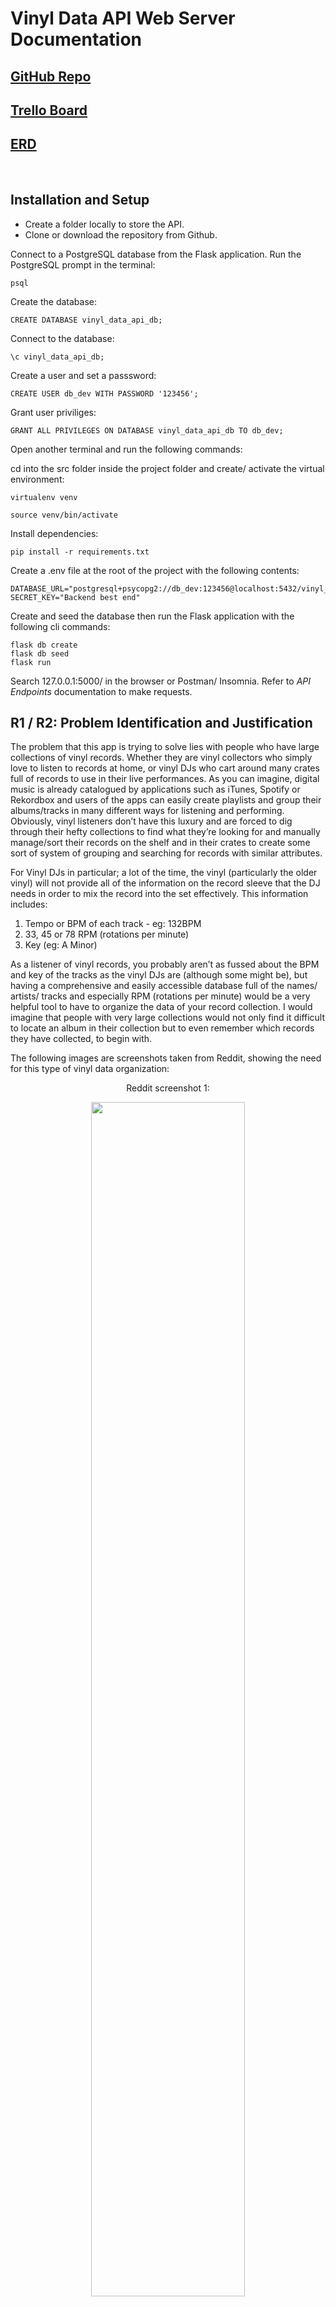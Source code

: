 # **Vinyl Data API Web Server Documentation**

## [GitHub Repo](https://github.com/jordanaston/T2A2_vinyl_data_API)

## [Trello Board](https://trello.com/b/WqqMcM6S/t2a2-vinyl-data-api)

## [ERD](https://lucid.app/lucidchart/d8cb7ec3-cc3f-4a87-9c4e-fb1cdca5ede5/edit?beaconFlowId=7667C101FE8BEC9D&invitationId=inv_67be62fc-84b6-48ff-a61c-5fddeeebbc8a&page=0_0#)


<br>

## **Installation and Setup**

- Create a folder locally to store the API. 
- Clone or download the repository from Github.

Connect to a PostgreSQL database from the Flask application. Run the PostgreSQL prompt in the terminal:
```postgresql
psql
```

Create the database:
```postgresql
CREATE DATABASE vinyl_data_api_db;
```

Connect to the database:
```postgresql
\c vinyl_data_api_db;
```

Create a user and set a passsword:
```postgresql
CREATE USER db_dev WITH PASSWORD '123456';
```

Grant user priviliges:
```postgresql
GRANT ALL PRIVILEGES ON DATABASE vinyl_data_api_db TO db_dev;
```
<div style="page-break-after: always;"></div>

Open another terminal and run the following commands:

cd into the src folder inside the project folder and create/ activate the virtual environment:
```
virtualenv venv
```
```
source venv/bin/activate
```

Install dependencies:
```
pip install -r requirements.txt
```

Create a .env file at the root of the project with the following contents:
```
DATABASE_URL="postgresql+psycopg2://db_dev:123456@localhost:5432/vinyl_data_api_db"
SECRET_KEY="Backend best end"
```

Create and seed the database then run the Flask application with the following cli commands:
```
flask db create
flask db seed
flask run
```


Search 127.0.0.1:5000/ in the browser or Postman/ Insomnia. Refer to *API Endpoints* documentation to make requests.

<div style="page-break-after: always;"></div>

## **R1 / R2: Problem Identification and Justification**

The problem that this app is trying to solve lies with people who have large collections of vinyl records. Whether they are vinyl collectors who simply love to listen to records at home, or vinyl DJs who cart around many crates full of records to use in their live performances. As you can imagine, digital music is already catalogued by applications such as iTunes, Spotify or Rekordbox and users of the apps can easily create playlists and group their albums/tracks in many different ways for listening and performing. Obviously, vinyl listeners don’t have this luxury and are forced to dig through their hefty collections to find what they’re looking for and manually manage/sort their records on the shelf and in their crates to create some sort of system of grouping and searching for records with similar attributes. 

For Vinyl DJs in particular; a lot of the time, the vinyl (particularly the older vinyl) will not provide all of the information on the record sleeve that the DJ needs in order to mix the record into the set effectively. This information includes: 

1. Tempo or BPM of each track - eg: 132BPM
2. 33, 45 or 78 RPM (rotations per minute)
3. Key (eg: A Minor)

As a listener of vinyl records, you probably aren’t as fussed about the BPM and key of the tracks as the vinyl DJs are (although some might be), but having a comprehensive and easily accessible database full of the names/ artists/ tracks and especially RPM (rotations per minute) would be a very helpful tool to have to organize the data of your record collection. I would imagine that people with very large collections would not only find it difficult to locate an album in their collection but to even remember which records they have collected, to begin with.

The following images are screenshots taken from Reddit, showing the need for this type of vinyl data organization:

<p align="center"> Reddit screenshot 1: </p>
<p align="center"><img src="./docs/reddit-screenshot.png" width = 70%></p>
<p align="center">(shoyei, 2019)</p>
<br>

<div style="page-break-after: always;"></div>

<p align="center"> Reddit screenshot 2: </p>
<p align="center"><img src="./docs/reddit-screenshot-2.png" width = 70%></p>
<p align="center">(ceeroSVK, 2022)</p>
<br>

This API is designed to assist **vinyl DJs** when performing live in the following ways:

- The DJ will not have to pull out vinyl from the crates and try and read the sleeve for information about the records or specific tracks on the records before using them to mix.
- Each vinyl will have an ID that the user can search via the database in order to retrieve the data on the records/ tracks before digging through the crates (which can often be in a dark space).
- The user will be able to update their record collection with full CRUD capabilities: create, read, update and delete records and tracks. 
- The database will be filled with the user's specific vinyl collection without the need to sift through any records/tracks that aren’t in their own collection. (Eg: if you were to use the internet or Rekordbox to retrieve this information).

This API is designed to assist **vinyl collectors/listeners** in the following ways:

- The user will not have to flick through their extensive collection, whether it’s a shelf in their living room full of vinyl or a box sitting in the garage. 
- The user will be able to locate any records with a specific attribute, for example: any records with an RPM of 45 and so on..
- The user can easily see a list of their entire collection if they simply wanted to browse for anything non-specific.
- The user might be thinking of the name of a track they want to listen to but can’t remember which album it’s on or even if they own the record. 

In summary, the objective of this project is to help users of any kind store and manage their vinyl record data and to create a way for anyone with large vinyl collections to search for specific attributes on their records. I imagine people running record stores would use some sort of software similar to this to track the records kept in their stores, but for the sake of the project, it's aimed at private users with large collections.

<div style="page-break-after: always;"></div>

## **R3: Justification of the Database System**

There are a wide variety of database management systems that exist, each possessing unique pros and cons that cater to a diverse range of scenarios. In order to guarantee the selection of the most suitable database management system for this project, an evaluation was performed on alternative options.

PostgreSQL is a popular relational database management system that stores data in tables with predefined relationships. In contrast, a popular non-relational database management system like MongoDB stores data in collections with flexible schemas.

Benefits of PostgreSQL as a relational database management system include:

- ACID compliance, ensuring consistency and reliability of data.
- Powerful query capabilities with support for advanced data types like arrays, JSON, and XML.
- Ability to handle large volumes of data with efficient indexing and partitioning.
- Postgres allows you to create custom functions and operators, which makes it far easier to add new features and functionality to the database.

Some potential drawbacks of PostgreSQL include:

- Limited scalability due to its reliance on predefined relationships between tables.
- Higher maintenance requirements for ensuring optimal performance.

Benefits of MongoDB as a non-relational database management system include:

- Flexibility in schema design, allowing for easier adaptation to changing data requirements.
- Scalability for handling large amounts of unstructured or semi-structured data.
- Support for distributed databases for increased fault tolerance and performance.

Some potential drawbacks of MongoDB include:

- No ACID compliance, meaning that data consistency and reliability may not be guaranteed in all scenarios.
- Less powerful query capabilities compared to PostgreSQL for complex queries and analysis.

An RDMS simplifies the process of categorizing data into distinct entities and establishing relationships between them in an efficient manner. This allows for the structured organization of data and enables users to perform complex queries on the database with ease and speed.

Because of the size and nature of this application, PostgreSQL (a Relational Database Management System or RDMS) was chosen for a number of reasons which include:

ACID compliance. The term "ACID" represents four principles;  Atomicity, Consistency, Isolation, and Durability. The principles are there to ensure the reliability of transactions within a database. 

*“The presence of four properties — atomicity, consistency, isolation and durability — can ensure that a database transaction is completed in a timely manner. When databases possess these properties, they are said to be ACID-compliant.”* (MariaDB, 2018)

<div style="page-break-after: always;"></div>

For example, if a user adds a new vinyl record to their collection, an ACID-compliant database will ensure that the data is stored completely and accurately, without any errors or inconsistencies. Similarly, if a user updates or deletes a record, an ACID-compliant database will ensure that the changes are processed correctly and that no data is lost or corrupted. This is crucial for the longevity of this application.

As mentioned, other database systems such as MongoDB allow for extensive scalability whereas postgres has limited scalability options due to its reliance on predefined relationships between tables. This is ok here, because the relationships have been carefully considered before the production of the application and are planned to stay the way they are.

In this particular application, the use of an RDMS provides several advantages over non-relational databases. Since the data being stored has consistent attributes, the more rigid schema of an RDMS helps ensure domain integrity. Although non-relational databases offer greater flexibility, this advantage is not critical in this case, as the overall structure of the data across all tables in the database is not likely to change significantly over time.

<div style="page-break-after: always;"></div>

## **R4: Functionalities and Benefits of an ORM**

ORM, or Object-Relational Mapping, is a programming technique that establishes a connection between object-oriented programs and relational databases, typically through a bridge mechanism. In other words, an ORM can be thought of as that layer that links OOP (object-oriented programming) to the relational database. 

In OOP languages, when working with databases, there are four primary operations that are performed to manipulate data. They are: create, read, update, and delete (CRUD). These operations are typically carried out in relational databases using SQL, as per its design.

Typically, queries using SQL are made to perform these actions on the data in a database. While this is perfectly acceptable and even required, ORM and ORM tools are there to facilitate an alternate method of interacting between the database and various OOP languages such as Python for a number of reasons. 

*“With ORM tools in place to manage the data interface, developers don’t need to worry about building the perfect database schema beforehand.”* (Contributor, 2022)

To give an idea of how an ORM such as SQLAlchemy can be used to streamline queries and make them easier for a developer to implement, we’ll take a look at an example from the code of this project.

The following is an example of SQL code that “gets” data about a record (vinyl record) from the database:

```postgresql
select * from "records" where id = 1;
```
The code returns data bout the record (with id = 1) stored in the database. In this example, the data will include record_id, album_title, rpm and user_id. Whereas, a tool in ORM can perform the same query in a different format. 

```python
Record.query.filter_by(id=id).first()
```
This allows for a few things. You can define an object to this line of code and return the “jsonified” version of this object to the browser or a tool such as Postman or Insomnia. You can build a function around this object and create a route that includes a GET method and takes the record_id as a parameter so that when searching for the specific record in the browser (or Postman/ Insomnia) you can filter out the other records in the table in order to retrieve the one you are looking for.

This way of working applies to all of the CRUD functionalities and will be implemented in all routes that are created in the controllers. To break that down, The ORM provides a high-level query language that enables developers to retrieve data from the database using object-oriented concepts. This query language typically translates to SQL statements that are executed against the database.

ORM also maps database tables to classes and objects in the programming language used. This mapping is often defined using metadata, such as annotations or configuration files. Mapping enables developers to work with the database using familiar object-oriented programming concepts.

*“ORMs create a model of the object-oriented program with a high-level of abstraction. In other words, it makes a level of logic without the underlying details of the code. Mapping describes the relationship between an object and the data without knowing how the data is structured.”* (Liang, 2021)

ORM also provides mechanisms for modelling relationships between objects, such as one-to-one, one-to-many, and many-to-many relationships. It provides mechanisms for validating objects before they are persisted to the database. This can involve checking that objects meet certain criteria, such as having valid values for required fields, and that they do not violate any constraints or business rules.

The ORM also provides tools for managing the database schema, such as creating tables, modifying columns, and generating schema migrations. This simplifies the process of making changes to the database schema and ensures that the application's data model remains in sync with the database.

**Benefits of using on ORM:**

An ORM abstracts the underlying database operations, allowing developers to work with objects and classes in the programming language of their choice rather than writing SQL queries directly. This makes it easier to write and maintain code, especially for developers who are not as familiar with SQL or the specific database being used.

*“Object-relational mapping tools help developers automate object-to-table and table-to-object data conversion while connecting a database to an application with minimum SQL knowledge. O/R mapping allows developers to overcome the challenges of writing and interpreting SQL code and instead focus on generating business logic to ensure higher productivity with lower development and maintenance costs.”* (Contributor, 2022)

Since an ORM provides a layer of abstraction between the application and the database, it makes the application platform-independent. This means that the application can be ported to a different database system with minimal changes to the code.

ORM tools can significantly reduce the amount of boilerplate code that developers have to write when working with databases, allowing them to focus on writing business logic instead. This can lead to faster development times and increased productivity.

*“Manually writing data-access code is massively tedious work taking up much of developers’ valuable time without adding much value to an application’s functionality. Leveraging an O/R mapping tool helps developers significantly reduce development time by automatically generating the code.”* (Contributor, 2022)

ORMs can help prevent SQL injection attacks, a common type of attack where malicious SQL statements are inserted into user input. By using parameterized queries, an ORM can prevent these attacks and help ensure the security of the application.

*“An effective ORM tool also ensures security for applications by shielding them from SQL injection attacks. The O/R mapping framework helps to filter the data to ensure robust safety for the developed applications.”* (Contributor, 2022)

Since an ORM provides a high-level interface to the database, it can make code more maintainable by reducing the amount of low-level SQL code that developers have to manage. This can make it easier to refactor the code as needed and make changes to the database schema.

<div style="page-break-after: always;"></div>

## **R5: API Endpoints**

## **Auth Routes**

<p align="center"> Auth Routes in Postman </p>
<p align="center"><img src="./docs/auth-routes-postman.png" width = 30%></p>

## **`/auth/login`**

**Method: POST**

- Arguments: None
- Description: A route to login users/admin and receive a token to use for authentication and authorization. 
- Authentication: Email + Password
- Authorization: No Auth

**Request Body:**

admin:
```json
{
    "user_name": "admin_user",
    "email": "admin@email.com",
    "password": "password123",
    "admin": "True"
}
```
user_1:
```json
{
    "user_name": "user_1",
    "email": "user1@email.com",
    "password": "123456",
    "admin": "False"
}
```
<div style="page-break-after: always;"></div>

user_2:
```json
{
    "user_name": "user_2",
    "email": "user2@email.com",
    "password": "123456",
    "admin": "False"
}
```

**Request Response:**

admin:
```json
{
    "user": "admin@email.com",
    "token": "eyJ0eXAiOiJKV1QiLCJhbGciOiJIUzI1NiJ9.eyJmcmVzaCI6ZmFsc2UsImlhdCI6MTY3OTE5ODU3NCwianRpIjoiODg2ZmFkYjQtODc5OC00MTZkLWIwMzUtOGI0OGE3MTZhNTYwIiwidHlwZSI6ImFjY2VzcyIsInN1YiI6IjEiLCJuYmYiOjE2NzkxOTg1NzQsImV4cCI6MTY3OTI4NDk3NH0.BDVYYZcuoviaL0QbMnmr7yw8M7KEYwkpwMI8Weeo_RU"
}
```
user_1:
```json
{
    "user": "user1@email.com",
    "token": "eyJ0eXAiOiJKV1QiLCJhbGciOiJIUzI1NiJ9.eyJmcmVzaCI6ZmFsc2UsImlhdCI6MTY3OTE5ODU2MywianRpIjoiNDQ5MDJmZWMtYjYwMS00ZTExLWExY2YtOTM1NTMwYjBhOWM1IiwidHlwZSI6ImFjY2VzcyIsInN1YiI6IjIiLCJuYmYiOjE2NzkxOTg1NjMsImV4cCI6MTY3OTI4NDk2M30.VwvzkxtRH17ssTAKlhROHrOboo4_R9IohVhQgF5Ug3o"
}
```
user_2:
```json
{
    "user": "user2@email.com",
    "token": "eyJ0eXAiOiJKV1QiLCJhbGciOiJIUzI1NiJ9.eyJmcmVzaCI6ZmFsc2UsImlhdCI6MTY3OTE5ODUzMiwianRpIjoiYThkOTg4MTctZjY1NC00YTY4LWE4MDgtNjBlYWI0MzFlMGIyIiwidHlwZSI6ImFjY2VzcyIsInN1YiI6IjMiLCJuYmYiOjE2NzkxOTg1MzIsImV4cCI6MTY3OTI4NDkzMn0.VjuiG9LMQ-CZp2J77SPZfrJe8MPdaKFbZiX_TQqK-HA"
}
```

<div style="page-break-after: always;"></div>

## **`/auth/register`**

**Method: POST**

- Arguments: None 
- Description: Registers a new user in the database
- Authentication: None
- Authorization: No Auth

**Request Body:**

```json
{
    "user_name": "user_3",
    "email": "user3@email.com",
    "password": "123456",
    "admin": false
}
```

**Request Response:**

```json
{
    "user": "user3@email.com",
    "token": "eyJ0eXAiOiJKV1QiLCJhbGciOiJIUzI1NiJ9.eyJmcmVzaCI6ZmFsc2UsImlhdCI6MTY3OTE5NzgzMSwianRpIjoiNmQ5NTQwNGUtZDdmNS00MTYzLTliMTEtMmM4NTUxY2NjMGYyIiwidHlwZSI6ImFjY2VzcyIsInN1YiI6IjQiLCJuYmYiOjE2NzkxOTc4MzEsImV4cCI6MTY3OTI4NDIzMX0.nE7t2EEbJGX9KLppNNzYgF9Fw56xVHextLwdquo33bk"
}
```

<div style="page-break-after: always;"></div>

## **User Routes**

<p align="center"> User Routes in Postman </p>
<p align="center"><img src="./docs/user-routes-postman.png" width = 30%></p>

## **`/users/`**

**Method: GET**

- Arguments: None
- Description: A route that returns all users in the database
- Authentication: JWT Required
- Authorization: Bearer Token (admin)

<div style="page-break-after: always;"></div>

**Request Body:**

None

**Request Response:**

```json
[
    {
        "id": 1,
        "user_name": "admin_user",
        "email": "admin@email.com",
        "password": "$2b$12$9wqxeEbEt1tmRRhqQt16.ONIZ38370XzNYE7TsXb7zwU1qUmY6ZBC",
        "admin": true
    },
    {
        "id": 2,
        "user_name": "user_1",
        "email": "user1@email.com",
        "password": "$2b$12$hCYX/w/k/c6X8YE5J2aAke/P3nEd8LL4ULY4olSSwGgrtoa1TYBZi",
        "admin": false
    },
    {
        "id": 3,
        "user_name": "user_2",
        "email": "user2@email.com",
        "password": "$2b$12$xo93hpPvyerBd6vBtlNEQuDooE/5/uSfavA0SyfcIJx5hFs5FO0qi",
        "admin": false
    }
]
```

<div style="page-break-after: always;"></div>

## **`/users/<int:id>/`**

**Method: GET**

- Arguments: The user_id (integer) being searched for
- Description: A route that returns a single user in the database
- Authentication: JWT Required
- Authorization: Bearer Token (admin)

**Request Body:**

None

**Request Response:**

URL: 127.0.0.1:5000/users/2

```json
{
    "id": 2,
    "user_name": "user_1",
    "email": "user1@email.com",
    "password": "$2b$12$hCYX/w/k/c6X8YE5J2aAke/P3nEd8LL4ULY4olSSwGgrtoa1TYBZi",
    "admin": false
}
```
<br>

## **`/users/`**

**Method: POST**

- Arguments: None
- Description: A route that allows an admin user to create a new user
- Authentication: JWT Required
- Authorization: Bearer Token (admin)

**Request Body:**
```json
{
    "user_name": "user_4",
    "email": "user4@email.com",
    "password": "123456",
    "admin": false
}
```

<div style="page-break-after: always;"></div>

**Request Response:**

```json
{
    "id": 4,
    "user_name": "user_4",
    "email": "user4@email.com",
    "password": "$2b$12$HE6iOE8piNHoFVW8KBp9s.1sMd48Y4RS2TumGnlZVQggm77O4KTmW",
    "admin": false
}
```

<div style="page-break-after: always;"></div>

## **`/users/<int:id>/`**

**Method: PUT**

- Arguments: The user_id (integer) being searched for
- Description: A route that allows a user to update self. (except admin field)
- Authentication: JWT Required
- Authorization: Bearer Token (user)

**Request Body:**

URL: 127.0.0.1:5000/users/2

```json
{   
    "user_name": "user_1_updated",
    "email": "user1_updated@email.com",
    "password": "123456"
}
```
**Request Response:**

```json
{
    "id": 2,
    "user_name": "user_1_updated",
    "email": "user1_updated@email.com",
    "password": "$2b$12$yeTShfa735LT9h5psbTLRe6zye1rEg4UOYYoffQFAnMptWhjOENvG",
    "admin": false
}
```

<div style="page-break-after: always;"></div>

## **`/users/<int:id>/`**

**Method: DELETE**

- Arguments: The user_id (integer) being searched for
- Description: A route that allows an admin to delete a user. 
- Authentication: JWT Required
- Authorization: Bearer Token (admin)

**Request Body:**

None

**Request Response:**

URL: 127.0.0.1:5000/users/3

```json
{
    "id": 3,
    "user_name": "user_2",
    "email": "user2@email.com",
    "password": "$2b$12$eHqFMqqW1PaIq7rMsKc6DewsuezGvDc6mnZYUCXQ0.UgD/YeBqKU2",
    "admin": false
}
```

<div style="page-break-after: always;"></div>

## **Artist Routes**

<p align="center"> Artist Routes in Postman </p>
<p align="center"><img src="./docs/artist-routes-postman.png" width = 30%></p>

## **`/artists/`**

**Method: GET**

- Arguments: None
- Description: A route that returns all artists in the database
- Authentication: JWT Required
- Authorization: Bearer Token (admin)

**Request Body:**

None

**Request Response:**
```json
[
    {
        "id": 1,
        "artist_name": "Aphex Twin"
    },
    {
        "id": 2,
        "artist_name": "Chaos In The CBD"
    },
    {
        "id": 3,
        "artist_name": "Jimmy Whoo"
    }
]
```

<div style="page-break-after: always;"></div>

## **`/artists/<int:id>/`**

**Method: GET**

- Arguments: The artist_id (integer) being searched for
- Description: A route that returns a single artist in the database
- Authentication: JWT Required
- Authorization: Bearer Token (user)

**Request Body:**

None

**Request Response:**

URL: 127.0.0.1:5000/artists/1

```json
{
    "id": 1,
    "artist_name": "Aphex Twin"
}
```

## **`/artists/user/artists/`**

**Method: GET**

- Arguments: None
- Description: A route that returns all artists related to a specifc user in the database
- Authentication: JWT Required
- Authorization: Bearer Token (user)

**Request Body:**

None

**Request Response:**

```json
[
    {
        "id": 2,
        "artist_name": "Chaos In The CBD"
    },
    {
        "id": 3,
        "artist_name": "Jimmy Whoo"
    }
]
```

<div style="page-break-after: always;"></div>

## **`/artists/user/<int:id>`**

**Method: GET**

- Arguments: The artist_id (integer) being searched for 
- Description: A route that returns all artists related to a specifc user in the database
- Authentication: JWT Required
- Authorization: Bearer Token (user)

**Request Body:**

None

**Request Response:**

URL: 127.0.0.1:5000/artists/user/1

```json
{
    "id": 1,
    "artist_name": "Aphex Twin"
}
```

## **`/artists/search?artist_name=<name_goes_here>`**

**Method: GET**

- Arguments: The name of the artist being searched for 
- Description: A route that returns a single artist by name
- Authentication: JWT Required
- Authorization: Bearer Token (any user)

**Request Body:**

None

**Request Response:**

URL: 127.0.0.1:5000/artists/search?artist_name=Aphex Twin

```json
{
    "id": 1,
    "artist_name": "Aphex Twin"
}
```

<div style="page-break-after: always;"></div>

## **`/artists/`**

**Method: POST**

- Arguments: None
- Description: A route that allows any user to create a new artist in the database
- Authentication: JWT Required
- Authorization: Bearer Token (any user)

**Request Body:**
```json
{   
    "artist_name": "new_artist"
}
```

**Request Response:**

```json
{
    "id": 4,
    "artist_name": "new_artist"
}
```

<br>

## **`/artists/<int:id>`**

**Method: PUT**

- Arguments: The artist_id (integer) being searched for
- Description: A route that allows a user to update an artist that is related to the user in the database
- Authentication: JWT Required
- Authorization: Bearer Token (user)

**Request Body:**
```json
{   
    "artist_name": "Aphex Twin (updated)"
}
```

<div style="page-break-after: always;"></div>

**Request Response:**

URL: 127.0.0.1:5000/artists/1

```json
{
    "id": 1,
    "artist_name": "Aphex Twin (updated)"
}
```

## **`/artists/<int:id>`**

**Method: DELETE**

- Arguments: The artist_id (integer) being searched for
- Description: A route that allows a user to delete an artist that is related to the user in the database
- Authentication: JWT Required
- Authorization: Bearer Token (user)

**Request Body:**

None

**Request Response:**

URL: 127.0.0.1:5000/artists/2

```json
{
    "id": 2,
    "artist_name": "Chaos In The CBD"
}
```

<div style="page-break-after: always;"></div>

## **Record Routes**

<p align="center"> Record Routes in Postman </p>
<p align="center"><img src="./docs/record-routes-postman.png" width = 30%></p>

## **`/records/`**

**Method: GET**

- Arguments: None
- Description: A route that allows an admin to get all records from the datbase
- Authentication: JWT Required
- Authorization: Bearer Token (admin)

<div style="page-break-after: always;"></div>

**Request Body:**

None

**Request Response:**

```json
[
    {
        "id": 1,
        "album_title": "Selected Ambient Works 85-92",
        "rpm": 33,
        "artist_id": 1,
        "artist": {
            "artist_name": "Aphex Twin"
        }
    },
    {
        "id": 2,
        "album_title": "Intimate Fantasy - EP",
        "rpm": 45,
        "artist_id": 2,
        "artist": {
            "artist_name": "Chaos In The CBD"
        }
    },
    {
        "id": 3,
        "album_title": "Motel Music Part 3",
        "rpm": 45,
        "artist_id": 3,
        "artist": {
            "artist_name": "Jimmy Whoo"
        }
    }
]
```

<div style="page-break-after: always;"></div>

## **`/records/<int:id>`**

**Method: GET**

- Arguments: The record_id (integer) being searched for
- Description: A route that allows an authenticated user to get a single record from the database
- Authentication: JWT Required
- Authorization: Bearer Token (user)

**Request Body:**

None

**Request Response:**

URL: 127.0.0.1:5000/records/3

```json
{
    "id": 3,
    "album_title": "Motel Music Part 3",
    "rpm": 45,
    "artist_id": 3,
    "artist": {
        "artist_name": "Jimmy Whoo"
    }
}
```

<div style="page-break-after: always;"></div>

## **`/records/user/records/`**

**Method: GET**

- Arguments: None
- Description: A route that allows an authenticated user to get all records related to the user
- Authentication: JWT Required
- Authorization: Bearer Token (user)

**Request Body:**

None

**Request Response:**

For user_2:

```json
[
    {
        "id": 2,
        "album_title": "Intimate Fantasy - EP",
        "rpm": 45,
        "artist_id": 2,
        "artist": {
            "artist_name": "Chaos In The CBD"
        }
    },
    {
        "id": 3,
        "album_title": "Motel Music Part 3",
        "rpm": 45,
        "artist_id": 3,
        "artist": {
            "artist_name": "Jimmy Whoo"
        }
    }
]
```

<div style="page-break-after: always;"></div>

## **`/records/user/<int:id>`**

**Method: GET**

- Arguments: The record_id (integer) being searched for
- Description: A route that allows an authenticated user to get a specifc record related to the user
- Authentication: JWT Required
- Authorization: Bearer Token (user)

**Request Body:**

None

**Request Response:**

URL: 127.0.0.1:5000/records/user/1

```json
{
    "id": 1,
    "album_title": "Selected Ambient Works 85-92",
    "rpm": 33,
    "artist_id": 1,
    "artist": {
        "artist_name": "Aphex Twin"
    }
}
```

<div style="page-break-after: always;"></div>

## **`/records/search?album_title=<attribute_goes_here>`**
## **`/records/search?rpm=<attribute_goes_here>`**

**Method: GET**

- Arguments: album_title or rpm
- Description: A route that allows a user to search up a records related to the user with specific attributes
- Authentication: JWT Required
- Authorization: Bearer Token (user)

**Request Body:**

None

**Request Response:**

URL: 127.0.0.1:5000/records/search?rpm=45

```json
[
    {
        "id": 2,
        "album_title": "Intimate Fantasy - EP",
        "rpm": 45,
        "artist_id": 2,
        "artist": {
            "artist_name": "Chaos In The CBD"
        }
    },
    {
        "id": 3,
        "album_title": "Motel Music Part 3",
        "rpm": 45,
        "artist_id": 3,
        "artist": {
            "artist_name": "Jimmy Whoo"
        }
    }
]
```
<div style="page-break-after: always;"></div>

## **`/records/`**

**Method: POST**

- Arguments: None
- Description: A route that allows any logged in user to post a new record to the database as long as they have a valid artist id, which they can search for in the the GET routes endpoint for searching an artist by name.
- Authentication: JWT Required
- Authorization: Bearer Token (user)

**Request Body:**

```json
{
    "album_title": "test_album",
    "rpm": 45,
    "artist_id": "1"
}
```

**Request Response:**

```json
{
    "id": 4,
    "album_title": "test_album",
    "rpm": 45,
    "artist_id": 1,
    "artist": {
        "artist_name": "Aphex Twin"
    }
}
```
<div style="page-break-after: always;"></div>

## **`/records/<int:id>`**

**Method: PUT**

- Arguments: The record_id (integer) being searched for
- Description: A route that allows any logged in user to update a record in the database that belongs to the user
- Authentication: JWT Required
- Authorization: Bearer Token (user)

**Request Body:**

```json
{
    "album_title": "Selected Ambient Works 85-92 (updated)",
    "rpm": "33"
}
```

**Request Response:**

URL: 127.0.0.1:5000/records/1

```json
{
    "id": 1,
    "album_title": "Selected Ambient Works 85-92 (updated)",
    "rpm": 33,
    "artist_id": 1,
    "artist": {
        "artist_name": "Aphex Twin"
    }
}
```
<div style="page-break-after: always;"></div>

## **`/records/<int:id>`**

**Method: DELETE**

- Arguments: The record_id (integer) being searched for
- Description: A route that allows any logged in user to delete a record in the database that belongs to the user
- Authentication: JWT Required
- Authorization: Bearer Token (user)

**Request Body:**

None

**Request Response:**

URL: 127.0.0.1:5000/records/1

```json
{
    "id": 1,
    "album_title": "Selected Ambient Works 85-92",
    "rpm": 33,
    "artist_id": 1,
    "artist": {
        "artist_name": "Aphex Twin"
    }
}
```

<div style="page-break-after: always;"></div>

## **Track Routes**

<p align="center"> Track Routes in Postman </p>
<p align="center"><img src="./docs/track-routes-postman.png" width = 30%></p>

## **`/tracks/`**

**Method: GET**

- Arguments: None
- Description: A route that allows an admin to get all tracks from the database
- Authentication: JWT Required
- Authorization: Bearer Token (admin)

**Request Body:**

None

**Request Response:**

```json
[
    {
        "id": 1,
        "track_title": "Xtal",
        "bpm": 115,
        "key": "A# Major",
        "record_id": 1,
        "record": {
            "album_title": "Selected Ambient Works 85-92"
        }
    },
    {
        "id": 2,
        "track_title": "Delphium",
        "bpm": 135,
        "key": "E Minor",
        "record_id": 1,
        "record": {
            "album_title": "Selected Ambient Works 85-92"
        }
    },
    {
        "id": 3,
        "track_title": "Pulsewidth",
        "bpm": 119,
        "key": "C# Major",
        "record_id": 1,
        "record": {
            "album_title": "Selected Ambient Works 85-92"
        }
    },
    {
        "id": 4,
        "track_title": "Ageispolis",
        "bpm": 102,
        "key": "F# Minor",
        "record_id": 1,
        "record": {
            "album_title": "Selected Ambient Works 85-92"
        }
    },
    {
        "id": 5,
        "track_title": "Green Calx",
        "bpm": 117,
        "key": "G Major",
        "record_id": 1,
        "record": {
            "album_title": "Selected Ambient Works 85-92"
        }
    },
    {
        "id": 6,
        "track_title": "Heliosphan",
        "bpm": 131,
        "key": "C Minor",
        "record_id": 1,
        "record": {
            "album_title": "Selected Ambient Works 85-92"
        }
    },
    {
        "id": 7,
        "track_title": "Ptolemy",
        "bpm": 102,
        "key": "E Minor",
        "record_id": 1,
        "record": {
            "album_title": "Selected Ambient Works 85-92"
        }
    },
    {
        "id": 8,
        "track_title": "Actium",
        "bpm": 135,
        "key": "A# Major",
        "record_id": 1,
        "record": {
            "album_title": "Selected Ambient Works 85-92"
        }
    },
    {
        "id": 9,
        "track_title": "Club Miyako",
        "bpm": 131,
        "key": "C Minor",
        "record_id": 2,
        "record": {
            "album_title": "Intimate Fantasy - EP"
        }
    },
    {
        "id": 10,
        "track_title": "Intimate Fantasy",
        "bpm": 79,
        "key": "D Minor",
        "record_id": 2,
        "record": {
            "album_title": "Intimate Fantasy - EP"
        }
    },
    {
        "id": 11,
        "track_title": "Intro Ciel Rouge",
        "bpm": 120,
        "key": "E Minor",
        "record_id": 3,
        "record": {
            "album_title": "Motel Music Part 3"
        }
    },
    {
        "id": 12,
        "track_title": "Devil In my Heart",
        "bpm": 120,
        "key": "G Major",
        "record_id": 3,
        "record": {
            "album_title": "Motel Music Part 3"
        }
    },
    {
        "id": 13,
        "track_title": "Ain't The Same",
        "bpm": 135,
        "key": "F# Minor",
        "record_id": 3,
        "record": {
            "album_title": "Motel Music Part 3"
        }
    },
    {
        "id": 14,
        "track_title": "Bingo Bongo",
        "bpm": 119,
        "key": "C# Major",
        "record_id": 3,
        "record": {
            "album_title": "Motel Music Part 3"
        }
    },
    {
        "id": 15,
        "track_title": "Perfect World",
        "bpm": 115,
        "key": "D Minor",
        "record_id": 3,
        "record": {
            "album_title": "Motel Music Part 3"
        }
    },
    {
        "id": 16,
        "track_title": "Get With Me",
        "bpm": 131,
        "key": "F Minor",
        "record_id": 3,
        "record": {
            "album_title": "Motel Music Part 3"
        }
    },
    {
        "id": 17,
        "track_title": "Satin Dolls",
        "bpm": 79,
        "key": "F Minor",
        "record_id": 3,
        "record": {
            "album_title": "Motel Music Part 3"
        }
    },
    {
        "id": 18,
        "track_title": "Aqua",
        "bpm": 102,
        "key": "Bb Minor",
        "record_id": 3,
        "record": {
            "album_title": "Motel Music Part 3"
        }
    },
    {
        "id": 19,
        "track_title": "Waves",
        "bpm": 117,
        "key": "Bb Minor",
        "record_id": 3,
        "record": {
            "album_title": "Motel Music Part 3"
        }
    },
    {
        "id": 20,
        "track_title": "Chapel Of Love",
        "bpm": 120,
        "key": "D Minor",
        "record_id": 3,
        "record": {
            "album_title": "Motel Music Part 3"
        }
    }
]
```

<div style="page-break-after: always;"></div>

## **`/tracks/<int:id>`**

**Method: GET**

- Arguments: The track_id (integer) being searched for
- Description: A route that allows an admin to get a single track by id from the database
- Authentication: JWT Required
- Authorization: Bearer Token (admin)

**Request Body:**

None

**Request Response:**
```json
{
    "id": 1,
    "track_title": "Xtal",
    "bpm": 115,
    "key": "A# Major",
    "record_id": 1,
    "record": {
        "album_title": "Selected Ambient Works 85-92"
    }
}
```

<div style="page-break-after: always;"></div>

## **`/tracks/user/tracks/`**

**Method: GET**

- Arguments: None
- Description: A route that allows a user to get all tracks related to the user in the database
- Authentication: JWT Required
- Authorization: Bearer Token (user)

**Request Body:**

None

**Request Response:**

For user_1:

```json
[
    {
        "id": 1,
        "track_title": "Xtal",
        "bpm": 115,
        "key": "A# Major",
        "record_id": 1,
        "record": {
            "album_title": "Selected Ambient Works 85-92"
        }
    },
    {
        "id": 2,
        "track_title": "Delphium",
        "bpm": 135,
        "key": "E Minor",
        "record_id": 1,
        "record": {
            "album_title": "Selected Ambient Works 85-92"
        }
    },
    {
        "id": 3,
        "track_title": "Pulsewidth",
        "bpm": 119,
        "key": "C# Major",
        "record_id": 1,
        "record": {
            "album_title": "Selected Ambient Works 85-92"
        }
    },
    {
        "id": 4,
        "track_title": "Ageispolis",
        "bpm": 102,
        "key": "F# Minor",
        "record_id": 1,
        "record": {
            "album_title": "Selected Ambient Works 85-92"
        }
    },
    {
        "id": 5,
        "track_title": "Green Calx",
        "bpm": 117,
        "key": "G Major",
        "record_id": 1,
        "record": {
            "album_title": "Selected Ambient Works 85-92"
        }
    },
    {
        "id": 6,
        "track_title": "Heliosphan",
        "bpm": 131,
        "key": "C Minor",
        "record_id": 1,
        "record": {
            "album_title": "Selected Ambient Works 85-92"
        }
    },
    {
        "id": 7,
        "track_title": "Ptolemy",
        "bpm": 102,
        "key": "E Minor",
        "record_id": 1,
        "record": {
            "album_title": "Selected Ambient Works 85-92"
        }
    },
    {
        "id": 8,
        "track_title": "Actium",
        "bpm": 135,
        "key": "A# Major",
        "record_id": 1,
        "record": {
            "album_title": "Selected Ambient Works 85-92"
        }
    }
]
```

<div style="page-break-after: always;"></div>

## **`/tracks/user/<int:id>`**

**Method: GET**

- Arguments: The track_id (integer) being searched for 
- Description: A route that allows a user to get a single track related to the user by track_id
- Authentication: JWT Required
- Authorization: Bearer Token (user)

**Request Body:**

None

**Request Response:**

URL: 127.0.0.1:5000/tracks/user/1

```json
{
    "id": 1,
    "track_title": "Xtal",
    "bpm": 115,
    "key": "A# Major",
    "record_id": 1,
    "record": {
        "album_title": "Selected Ambient Works 85-92"
    }
}
```

<div style="page-break-after: always;"></div>

## **`/tracks/search?track_title=<attribute_goes_here>`**
## **`/tracks/search?bpm=<attribute_goes_here>`**
## **`/tracks/search?key=<attribute_goes_here>`**

**Method: GET**

- Arguments: The track_title, bpm or key of the track/s being searched for
- Description: A route that returns any tracks with the attribute in the argument 
- Authentication: JWT Required
- Authorization: Bearer Token (user)

**Request Body:**

None

**Request Response:**

URL: 127.0.0.1:5000/tracks/search?key=A%23%20Major

(must substitute the '#' in A# Major with '%23%20')

For user_1:

```json
[
    {
        "id": 1,
        "track_title": "Xtal",
        "bpm": 115,
        "key": "A# Major",
        "record_id": 1,
        "record": {
            "album_title": "Selected Ambient Works 85-92"
        }
    },
    {
        "id": 8,
        "track_title": "Actium",
        "bpm": 135,
        "key": "A# Major",
        "record_id": 1,
        "record": {
            "album_title": "Selected Ambient Works 85-92"
        }
    }
]
```

<div style="page-break-after: always;"></div>

## **`/tracks/`**

**Method: POST**

- Arguments: None
- Description: A route that allows a user to create a new track as long as they have the record_id
- Authentication: JWT Required
- Authorization: Bearer Token (user)

**Request Body:**

```json
{
    "track_title": "test_track",
    "bpm": 120,
    "key": "D# Major",
    "record_id": "1"
}
```

**Request Response:**

For user_1:

```json
{
    "id": 21,
    "track_title": "test_track",
    "bpm": 120,
    "key": "D# Major",
    "record_id": 1,
    "record": {
        "album_title": "Selected Ambient Works 85-92"
    }
}
```

<div style="page-break-after: always;"></div>

## **`/tracks/<int:id>`**

**Method: PUT**

- Arguments: The track_id (integer) being searched for
- Description: A route that allows a user to update a track that is related to the user in the database
- Authentication: JWT Required
- Authorization: Bearer Token (user)

**Request Body:**

```json
{
    "track_title": "track_updated",
    "bpm": 100,
    "key": "D Major"
}
```

**Request Response:**

URL: 127.0.0.1:5000/tracks/1

For user_1:

```json
{
    "id": 1,
    "track_title": "track_updated",
    "bpm": 100,
    "key": "D Major",
    "record_id": 1,
    "record": {
        "album_title": "Selected Ambient Works 85-92"
    }
}
```

<div style="page-break-after: always;"></div>

## **`/tracks/<int:id>`**

**Method: DELETE**

- Arguments: The track_id (integer) being searched for
- Description: A route that allows a user to delete a track that is related to the user in the database
- Authentication: JWT Required
- Authorization: Bearer Token (user)

**Request Body:**

None

**Request Response:**

URL: 127.0.0.1:5000/tracks/1

For user_1:

```json
{
    "id": 1,
    "track_title": "Xtal",
    "bpm": 115,
    "key": "A# Major",
    "record_id": 1,
    "record": {
        "album_title": "Selected Ambient Works 85-92"
    }
}
```

<div style="page-break-after: always;"></div>

## **Collection Routes**

<p align="center"> Collection Routes in Postman </p>
<p align="center"><img src="./docs/collection-routes-postman.png" width = 30%></p>

## **`/collections/`**

**Method: GET**

- Arguments: None
- Description: A route that allows an admin to get all collections from the database
- Authentication: JWT Required
- Authorization: Bearer Token (admin)

**Request Body:**

None

**Request Response:**

```json
[
    {
        "id": 1,
        "user_id": 2,
        "record_id": 1
    },
    {
        "id": 2,
        "user_id": 3,
        "record_id": 2
    },
    {
        "id": 3,
        "user_id": 3,
        "record_id": 3
    }
]
```

<div style="page-break-after: always;"></div>

## **`/collections/<int:id>`**

**Method: GET**

- Arguments: The collection_id (integer) being searched for
- Description: A route that allows an admin to get a single collection from the database
- Authentication: JWT Required
- Authorization: Bearer Token (admin)

**Request Body:**

None

**Request Response:**

127.0.0.1:5000/collections/1

```json
{
    "id": 1,
    "user_id": 2,
    "record_id": 1
}

```

<div style="page-break-after: always;"></div>

## **R7: Third Party Services**

The foundation of this RESTful API is built in Flask, a web application framework designed for basic routing, request handling, and response generation. The framework offers a development server and a suite of high-level components that work together to create a powerful and scalable solution. Flask is a lightweight and flexible "micro" framework that enables developers to extend its functionality using various packages, ensuring the API remains fast and adaptable to changing requirements.

The following are the third-party packages that have been used to build this project. The "requirements.txt" file contains a comprehensive list of all the dependencies and requirements needed for the project.

**SQLAlchemy**

SQLAlchemy is a popular Object-Relational Mapping (ORM) tool used in the development of Python-based applications. It allows developers to work with relational databases in a more Pythonic manner, by representing database tables as Python classes, and rows within those tables as instances of those classes. In the app, SQLAlchemy is used to manage the interactions with the database. It provides an abstraction layer between the Python code and the underlying database, allowing the focus to remain on the business logic of the application, rather than the details of how data is stored and retrieved. 

*“SQLAlchemy as an ORM means it exposes a model-based API atop database tables so that you don't need to think about the database at all most of the times but to focus on your business logic.”* (enqueuezero.com, n.d.)

By defining classes that represent the database tables, SQLAlchemy generates the SQL code needed to perform various operations, such as querying the database, inserting new records, and updating existing ones. It also provides support for database migrations, which can help to ensure the database schema stays in sync with changes made to the application over time.

**Psycopg2**

Psycopg2 is a PostgreSQL database adapter for Python that allows developers to interact with PostgreSQL databases using Python code. It provides a set of Python modules and methods that allow applications to connect to a PostgreSQL database, execute SQL queries, and retrieve results. 

In the app, Psycopg2 is used to connect to the PostgreSQL database and perform CRUD (Create, Read, Update, Delete) operations on the database tables. It allows the Python code to interact with the database using SQL commands, such as SELECT, INSERT, UPDATE, and DELETE. 

By using Psycopg2, the app can easily communicate with the PostgreSQL database and retrieve data from the various tables, which are Users, Collections, Artists, Records, and Tracks. 

<div style="page-break-after: always;"></div>

**Flask-Marshmallow**

Flask-Marshmallow is a Flask extension that provides integration between Flask and Marshmallow, a popular Python library for object serialization and deserialization. It simplifies the process of converting Python objects to and from JSON data, which is a common format used in RESTful APIs. In the app, Flask-Marshmallow is used to serialize and deserialize data when communicating with the API endpoints. 

*“Flask-Marshmallow is a thin integration layer for Flask (a Python web framework) and marshmallow (an object serialization/deserialization library) that adds additional features to marshmallow”* (flask-marshmallow.readthedocs.io, n.d.)

It allows the Python code to easily convert the data from the database tables, into JSON format that can be returned by the API endpoints. By defining schema classes that map to the database tables, Flask-Marshmallow generates the JSON data that is returned by the API endpoints. This allows the API to provide a consistent and well-defined data format that can be consumed by other applications and services.

**Python-Dotenv**

Python-Dotenv is a Python library that allows developers to load environment variables from a .env file in the project directory. This library simplifies the process of managing environment variables by allowing developers to keep sensitive information separate from their code, and to easily switch between different environment configurations. 

*“When a Python process is created, the available environment variables populate the os.environ object which acts like a Python dictionary.”* (www.doppler.com, n.d.)

Python-Dotenv is used in conjunction with Flask's config object, which provides a way to manage application-wide configuration variables. The config object can be used to set default values for configuration variables, and to load values from environment variables or configuration files such as .env.

**Flask-Bcrypt**

Flask-Bcrypt is a package that provides password hashing and verification functionality for Flask applications. It is used to securely store and manage user passwords in the app's database. In the app, Flask-Bcrypt is used to encrypt and store user passwords when they create an account or update their password. When a user logs in, their password is verified by comparing the stored encrypted password with the hashed version of the password they entered during login.

*“Password hashing is the process of turning a password into alphanumeric letters using specific algorithms. Some popular algorithms for password hashing include bcrypt and SHA.”* (Patel, 2022)

Using Flask-Bcrypt to hash and verify passwords adds an extra layer of security to the app, making it more difficult for attackers to gain access to user accounts even if they manage to obtain the password hashes from the database.

<div style="page-break-after: always;"></div>

**Flask-JWT-Extended**

Flask-JWT-Extended is a package that provides JSON Web Token (JWT) functionality for Flask applications. It is used to provide authentication and access control to the API endpoints. In the app, Flask-JWT-Extended is used to generate JWTs when users are successfully authenticated and include the token in subsequent requests to protected endpoints. 

*“To access a jwt_required protected view you need to send in the JWT with each request. By default, this is done with an authorization header.”* (flask-jwt-extended.readthedocs.io, n.d.)

The JWT contains encoded information about the user's identity and permissions. When a user makes a request to a protected endpoint, Flask-JWT-Extended checks the JWT for validity and authenticity. If the token is valid and has not expired, the user is granted access to the endpoint. Flask-JWT-Extended can also be used to control access to specific endpoints based on the user's permissions.

<div style="page-break-after: always;"></div>

## **R6 / R9: Explanation of ERD and Database Relations Implementation**

Presented below is an Entity Relationship Diagram (ERD) that illustrates the connections between the tables within the relational database implemented in this project. Each table is depicted as an entity in the diagram, with the attributes or fields of the database table being represented as corresponding elements in the ERD. The primary key, which serves as the unique identifier for each table, is included in every entity. The third column of each entity in the ERD shows the attribute's datatype and indicates if it is mandatory for the database table entry (NOT NULL). Additionally, foreign keys are present in some tables, signifying a connection between two tables. This relationship is also shown through the crow's foot notation utilized in the diagram.

<p align="center"> ERD </p>
<p align="center"><img src="./docs/ERD.png" width = 100%></p>

## **Entities**

**User**

The “user” table retains details regarding users who intend to store information about their vinyl record collection in the database. The attributes contained in the table are user_id (allowing them to access the system) user_name (a self-selected username for the application), email (utilized for user identification), password (used for authentication purposes), and admin, which stores a boolean value that authenticates and authorizes users. The relationship between the user and record table is many to many, as many users can own many records and many records can belong to many users. Because of this a new entity titled “collection” was created to represent this relationship between user and records.

<div style="page-break-after: always;"></div>

**Collection**

Since the many to many relationship between user and record was handled by the creation of this table, we now have a 1 to many relationship between user and collection. The attributes included in this entity are collection_id, user_id and record_id. With the former being the primary key and the others, foreign keys. The purpose of this table, is to create a unique identifier (PK) that points to each collection in the database (relationship between user and record). It’s not a table that needs to be accessed by regular users, but rather a “background” table doing the job of handling a many to many relationship in the database. 

**Record / Artist** 

The record table acts as a kind of centre point to the application. Because it is linked to users through collections and has a dependent table (tracks). The PK in this table is record_id, which is a unique identifier for every album (record) entered into the database. The attributes of this table include album_title (name of the album), RPM (rotations per minute eg: 30 or 45) and artist_id (FK), which is the PK from the artist table. 

Originally, the artist_id was included as an attribute in this table but was later moved out to create a table of its own. This was done to help normalise the database as you might find the same artist many times in this table. We also now have a 1 to many relationship between the artist and record tables because 1 artist can have many records, but each record belongs to a single artist. The artist table was kept simple and only includes the artist_id and artist_name as it was moved out for the purpose of normalization. Since we have a 1 to many relationship here, we can think of the record table as being dependent on the artist table. In order for a record to exist, there must be an artist.

**Track**

The track table lies at the end of the chain so to speak. Because no tables depend on the track table, if a track was to be deleted from the database, no other data should be affected. The track table includes a track_id (identified each unique track), track_title (name of the track), BPM (beats per minute or tempo eg: 120bpm), key (eg: A Minor), and record_id, which represents the 1 to many relationship between the record and track tables. This relationship is one to many because 1 record can have many tracks but each track belongs to only 1 record. 

As you can see from the ERD, not every attribute was made nullable. The ones that are nullable, are attributes that without an entry, would not effect the relationship between the entities in the database, helping normalize and strengthen the database structure. 

**Relationships again:**

- Many to Many between the user and record tables: creating a collection table.
- 1 to Many between the artist and record tables.
- 1 to Many between the record and track tables.

<div style="page-break-after: always;"></div>

## **R8: Project Models and their Relationships with each other**

The models in this project are implemented using SQLAlchemy ORM for handling database operations. There are five main classes in the code representing the tables in the database: User, Collection, Record, Artist, and Track. Each class inherits from db.Model, which is a base class for all models in SQLAlchemy.

**User class: Represents a user in the system**

- **__ tablename __:** Sets the name of the table in the database to "users".
id: Primary key column with auto-incrementing integer values.
- **user_name, email, password, and admin:** Additional attributes with various constraints (e.g., nullable=False means the attribute must have a value, and unique=True means the attribute value must be unique across all users).
- **collections:** One-to-many relationship between User and Collection. When a user is deleted, all associated collections will also be deleted due to the "cascade" parameter.

**Collection class: Represents a collection of records owned by a user**

- **__ tablename __:** Sets the table name to "collections".
- **id:** Primary key column.
- **user_id:** Foreign key column referencing the 'users.id' column, establishing a relationship with the User table.
- **record_id:** Foreign key column referencing the 'records.id' column, establishing a relationship with the Record table.

**Record class: Represents a vinyl record (album)**

- **__ tablename __:** Sets the table name to "records".
- **id:** Primary key column.
- **album_title, rpm, and artist_id:** Additional attributes, with 'artist_id' being a foreign key referencing the 'artists.id' column.
- **collections:** One-to-many relationship with Collection. When a record is deleted, all associated collections will also be deleted due to the "cascade" parameter.
- **tracks:** One-to-many relationship with Track. When a record is deleted, all associated tracks will also be deleted due to the "cascade" parameter.

**Artist class: Represents a music artist**

- **__ tablename __:** Sets the table name to "artists".
- **id:** Primary key column.
- **artist_name:** Additional attribute.
- **records:** One-to-many relationship with Record. When an artist is deleted, all associated records will also be deleted due to the "cascade" parameter.

<div style="page-break-after: always;"></div>

**Track class: Represents a track in a record (album)**

- **__ tablename __:** Sets the table name to "tracks".
- **id:** Primary key column.
- **track_title, bpm, key, and record_id:** Additional attributes, with 'record_id' being a foreign key referencing the 'records.id' column.

**Associations between the models:**

- A User can have multiple Collections.
- A Collection is associated with one User and one Record.
- An Artist can have multiple Records.
- A Record is associated with one Artist and can have multiple Tracks and Collections.
- A Track is associated with one Record.

The code uses SQLAlchemy's relationship() function to establish these associations. The backref parameter creates a reverse relationship, making it easy to navigate from one side of the relationship to the other (e.g. from Record to Artist, and vice versa). The cascade parameter ensures that when a parent record is deleted, all related child records are deleted as well.

To elborate further on the code:

**User and Collection:**

```python
collections = db.relationship(
    "Collection",
    backref="user",
    cascade="all, delete"
)
```

This line establishes that one user can have multiple collections. The backref parameter creates a reverse relationship, allowing you to access the User model from the Collection model using the "user" attribute.

In the Collection class, there are foreign key columns for both user_id and record_id:

```python
user_id = db.Column(db.Integer, db.ForeignKey('users.id'), nullable=False)
record_id = db.Column(db.Integer, db.ForeignKey('records.id'), nullable=False)
These columns reference the primary keys of the User and Record tables, respectively, to create the associations between these models.
```

<div style="page-break-after: always;"></div>

**Artist and Record:**

```python
records = db.relationship(
    "Record",
    backref="artist",
    cascade="all, delete"
)
```

This line establishes that one artist can have multiple records. The backref parameter creates a reverse relationship, allowing you to access the Artist model from the Record model using the "artist" attribute.

In the Record class, the artist_id column is a foreign key referencing the 'artists.id' column:

```python
artist_id = db.Column(db.Integer, db.ForeignKey('artists.id'), nullable=False)
This column creates the association between the Record and Artist models.
```

**Record and Track:**

```python
tracks = db.relationship(
    "Track",
    backref="record",
    cascade="all, delete"
)
```

This line establishes that one record can have multiple tracks. The backref parameter creates a reverse relationship, allowing you to access the Record model from the Track model using the "record" attribute.

In the Track class, the record_id column is a foreign key referencing the 'records.id' column:

```python
record_id = db.Column(db.Integer, db.ForeignKey('records.id'), nullable=False)
```

This column creates the association between the Track and Record models.

<div style="page-break-after: always;"></div>

**Collection and Record:**

As mentioned earlier, the Collection class has a foreign key column record_id, which references the primary key of the Record table:

```python
record_id = db.Column(db.Integer, db.ForeignKey('records.id'), nullable=False)
```
```python
collections = db.relationship(
    "Collection",
    backref="record",
    cascade="all, delete"
)
```

This line establishes that one record can be part of multiple collections. The backref parameter creates a reverse relationship, allowing you to access the Record model from the Collection model using the "record" attribute.

<div style="page-break-after: always;"></div>

## **R10: Planning and Tracking of Tasks**

**Trello Board: T2A2 - Vinyl Data API**

Trello was chosen as the tool to plan and track tasks for this project. This allowed for small portions of work to be defined as checklists inside cards that represent the larger concept. 

The Trello workspace was separated into 3 main parts:

**To Do:** An organized schedule of tasks that have been arranged in order of importance and are prepared for implementation.

**Doing:** Tasks that are currently being worked on. This is the section that was revisited the most, especially to view the questions/reminders card. This card was extremely useful as a one-stop place for any ideas that popped up during production. Questions that needed answers, reminders or instructions on how to do something later.

**Done:** When cards were completed, they would be sent to this list.

Each card was given a cover with a certain colour to represent the kind of work that needed to be done. This was used as an eye-catcher and helped to quickly identify what “type” of work was left to do. Red represented rubric questions, yellow represented the core modules of the code in terms of MVC, purple was for authorization and authentication, dark green was for questions/ reminders and blue was generally for anything to do with the readme.md file. This exact pattern had exceptions, eg: when the Trello board was initially created, there were some blue and green cards made for tasks to do with starting the project and working on the ERD. Because they were done so soon, they were left the way they were. Colour coding was also added as labels inside the cards.

When a card is opened there are certain attributes that helped define how urgent or important a task was. A power-up was installed called Card Priority Badge. The power-up meant that you could assign each card a level of importance (essentially from 1-4) which included an icon that would be shown on the outside of the card so they could be easily seen when scanning through the Trello board.

<p align="center"> Card Priority Badges looked like this inside the card: </p>
<p align="center"><img src="./docs/card-priority-screenshot.png" width = 60%></p>

<div style="page-break-after: always;"></div>

<p align="center"> Card Priority Badges looked like this outside the card: </p>
<p align="center"><img src="./docs/priority-badge-screenshot.png" width = 40%></p>

A due date reminder was also set to each card that was designed to that 1 day before each card was due, I would receive a notification via email to prompt me to view the card and read over the checklist. As the tasks were completed, the checklist was gradually ticked off until the card was complete.

Below are screenshots capturing the gradual completion of tasks within the cards:

<p align="center"><img src="./docs/trello-1.png" width = 80%></p>
<p align="center"><img src="./docs/trello-2.png" width = 80%></p>
<p align="center"><img src="./docs/trello-3.png" width = 80%></p>
<p align="center"><img src="./docs/trello-4.png" width = 80%></p>
<p align="center"><img src="./docs/trello-5.png" width = 80%></p>
<p align="center"><img src="./docs/trello-6.png" width = 80%></p>
<p align="center"><img src="./docs/trello-7.png" width = 80%></p>
<p align="center"><img src="./docs/trello-8.png" width = 80%></p>
<p align="center"><img src="./docs/trello-9.png" width = 80%></p>
<p align="center"><img src="./docs/trello-10.png" width = 80%></p>
<p align="center"><img src="./docs/trello-11.png" width = 80%></p>
<p align="center"><img src="./docs/trello-12.png" width = 80%></p>
<p align="center"><img src="./docs/trello-13.png" width = 80%></p>
<p align="center"><img src="./docs/trello-14.png" width = 80%></p>
<p align="center"><img src="./docs/trello-15.png" width = 80%></p>
<p align="center"><img src="./docs/trello-16.png" width = 80%></p>

<div style="page-break-after: always;"></div>

## **References:**

shoyei (2019). Vinyl DJ’s - how do you organize your collection? [online] Available at: https://www.reddit.com/r/DJs/comments/bcimyk/vinyl_djs_how_do_you_organize_your_collection/ [Accessed 12 Mar. 2023].

ceeroSVK (2022). Vinyl djs: Do you catalogize BPM for your tunes somehow? [online] Available at: https://www.reddit.com/r/Beatmatch/comments/vwmhgz/vinyl_djs_do_you_catalogize_bpm_for_your_tunes/ [Accessed 12 Mar. 2023].

MariaDB (2018). ACID Compliance: What It Means and Why You Should Care. [online] MariaDB. Available at: https://mariadb.com/resources/blog/acid-compliance-what-it-means-and-why-you-should-care/.

Contributor, S. (2022). Why Do We Need Object-Relational Mapping? [online] Software Reviews, Opinions, and Tips - DNSstuff. Available at: https://www.dnsstuff.com/why-do-we-need-object-relational-mapping [Accessed 12 Mar. 2023].

Liang, M. (2021). Understanding Object-Relational Mapping: Pros, Cons, and Types. [online] AltexSoft. Available at: https://www.altexsoft.com/blog/object-relational-mapping/.

enqueuezero.com. (n.d.). The Architecture of SQLAlchemy | Enqueue Zero. [online] Available at: https://enqueuezero.com/architecture/sqlalchemy.html#overview [Accessed 16 Mar. 2023].

flask-marshmallow.readthedocs.io. (n.d.). Flask-Marshmallow: Flask + marshmallow for beautiful APIs — Flask-Marshmallow 0.14.0 documentation. [online] Available at: https://flask-marshmallow.readthedocs.io/en/latest/.

www.doppler.com. (n.d.). Using Environment Variables in Python for App Configuration and Secrets. [online] Available at: https://www.doppler.com/blog/environment-variables-in-python [Accessed 16 Mar. 2023].

Patel, H. (2022). Password hashing in Node.js with bcrypt. [online] LogRocket Blog. Available at: https://blog.logrocket.com/password-hashing-node-js-bcrypt/#:~:text=Bcrypt%20is%20a%20library%20to [Accessed 16 Mar. 2023].

flask-jwt-extended.readthedocs.io. (n.d.). Basic Usage — flask-jwt-extended 4.4.4 documentation. [online] Available at: https://flask-jwt-extended.readthedocs.io/en/stable/basic_usage/.
